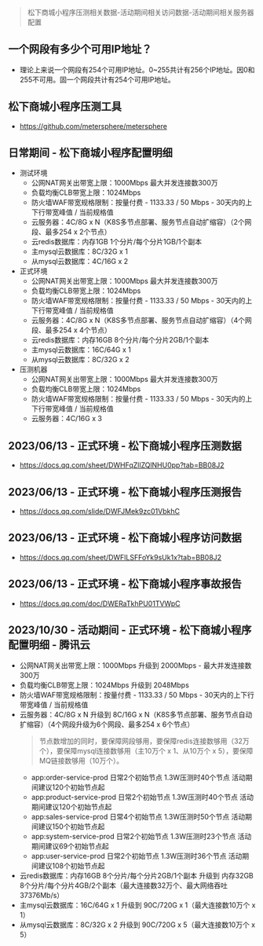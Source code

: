 > 松下商城小程序压测相关数据-活动期间相关访问数据-活动期间相关服务器配置

## 一个网段有多少个可用IP地址？
* 理论上来说一个网段有254个可用IP地址。0~255共计有256个IP地址。因0和255不可用。固一个网段共计有254个可用IP地址。

## 松下商城小程序压测工具
* https://github.com/metersphere/metersphere

## 日常期间 - 松下商城小程序配置明细
* 测试环境
  - 公网NAT网关出带宽上限：1000Mbps 最大并发连接数300万
  - 负载均衡CLB带宽上限：1024Mbps
  - 防火墙WAF带宽规格限制：按量付费 - 1133.33 / 50 Mbps - 30天内的上下行带宽峰值 / 当前规格值
  - 云服务器：4C/8G x N（K8S多节点部署、服务节点自动扩缩容）（2个网段、最多254 x 2个节点）
  - 云redis数据库：内存1GB 1个分片/每个分片1GB/1个副本
  - 主mysql云数据库：8C/32G x 1
  - 从mysql云数据库：4C/16G x 2
* 正式环境
  - 公网NAT网关出带宽上限：1000Mbps 最大并发连接数300万
  - 负载均衡CLB带宽上限：1024Mbps
  - 防火墙WAF带宽规格限制：按量付费 - 1133.33 / 50 Mbps - 30天内的上下行带宽峰值 / 当前规格值
  - 云服务器：4C/8G x N（K8S多节点部署、服务节点自动扩缩容）（4个网段、最多254 x 4个节点）
  - 云redis数据库：内存16GB 8个分片/每个分片2GB/1个副本
  - 主mysql云数据库：16C/64G x 1
  - 从mysql云数据库：8C/32G x 2
* 压测机器
  - 公网NAT网关出带宽上限：1000Mbps 最大并发连接数300万
  - 负载均衡CLB带宽上限：1024Mbps
  - 防火墙WAF带宽规格限制：按量付费 - 1133.33 / 50 Mbps - 30天内的上下行带宽峰值 / 当前规格值
  - 云服务器：4C/16G x 3

## 2023/06/13 - 正式环境 - 松下商城小程序压测数据
* https://docs.qq.com/sheet/DWHFqZllZQlNHU0pp?tab=BB08J2

## 2023/06/13 - 正式环境 - 松下商城小程序压测报告
* https://docs.qq.com/slide/DWFJMek9zc01VbkhC

## 2023/06/13 - 正式环境 - 松下商城小程序访问数据
* https://docs.qq.com/sheet/DWFlLSFFoYk9sUk1x?tab=BB08J2

## 2023/06/13 - 正式环境 - 松下商城小程序事故报告
* https://docs.qq.com/doc/DWERaTkhPU01TVWpC

## 2023/10/30 - 活动期间 - 正式环境 - 松下商城小程序配置明细 - 腾讯云
* 公网NAT网关出带宽上限：1000Mbps 升级到 2000Mbps - 最大并发连接数300万
* 负载均衡CLB带宽上限：1024Mbps 升级到 2048Mbps
* 防火墙WAF带宽规格限制：按量付费 - 1133.33 / 50 Mbps - 30天内的上下行带宽峰值 / 当前规格值
* 云服务器：4C/8G x N 升级到 8C/16G x N（K8S多节点部署、服务节点自动扩缩容）（4个网段升级为6个网段、最多254 x 6个节点）
  > 节点数增加的同时，要保障网段够用，要保障redis连接数够用（32万个），要保障mysql连接数够用（主10万个 x 1、从10万个 x 5），要保障MQ链接数够用（10万个）。
  - app:order-service-prod 日常2个初始节点 1.3W压测时40个节点 活动期间建议120个初始节点起
  - app:product-service-prod 日常2个初始节点 1.3W压测时40个节点 活动期间建议120个初始节点起
  - app:sales-service-prod 日常4个初始节点 1.3W压测时50个节点 活动期间建议150个初始节点起
  - app:system-service-prod 日常2个初始节点 1.3W压测时23个节点 活动期间建议69个初始节点起
  - app:user-service-prod 日常2个初始节点 1.3W压测时36个节点 活动期间建议108个初始节点起
* 云redis数据库：内存16GB 8个分片/每个分片2GB/1个副本 升级到 内存32GB 8个分片/每个分片4GB/2个副本（最大连接数32万个、最大网络吞吐37376Mb/s）
* 主mysql云数据库：16C/64G x 1 升级到 90C/720G x 1（最大连接数10万个 x 1）
* 从mysql云数据库：8C/32G x 2 升级到 90C/720G x 5（最大连接数10万个 x 5）
